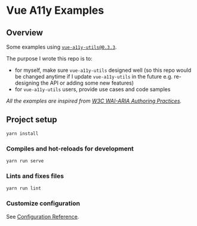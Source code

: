 # Vue A11y Examples

## Overview

Some examples using [`vue-a11y-utils@0.3.3`](https://jinjiang.github.io/vue-a11y-utils/).

The purpose I wrote this repo is to:

* for myself, make sure `vue-a11y-utils` designed well (so this repo would be changed anytime if I update `vue-a11y-utils` in the future e.g. re-designing the API or adding some new features)
* for `vue-a11y-utils` users, provide use cases and code samples

_All the examples are inspired from [W3C WAI-ARIA Authoring Practices](https://w3c.github.io/aria-practices/)._

## Project setup
```
yarn install
```

### Compiles and hot-reloads for development
```
yarn run serve
```

### Lints and fixes files
```
yarn run lint
```

### Customize configuration
See [Configuration Reference](https://cli.vuejs.org/config/).
